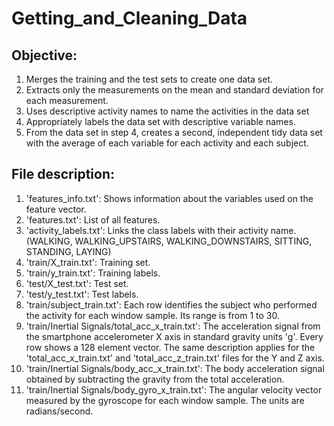 # Getting_and_Cleaning_Data

## Objective:

1. Merges the training and the test sets to create one data set.
2. Extracts only the measurements on the mean and standard deviation for each measurement.
3. Uses descriptive activity names to name the activities in the data set
4. Appropriately labels the data set with descriptive variable names.
5. From the data set in step 4, creates a second, independent tidy data set with the average of each variable for each activity and each subject.

## File description:

1. 'features_info.txt': Shows information about the variables used on the feature vector.
2. 'features.txt': List of all features.
3. 'activity_labels.txt': Links the class labels with their activity name. (WALKING, WALKING_UPSTAIRS, WALKING_DOWNSTAIRS, SITTING, STANDING, LAYING)
4. 'train/X_train.txt': Training set.
5. 'train/y_train.txt': Training labels.
6. 'test/X_test.txt': Test set.
7. 'test/y_test.txt': Test labels.
8. 'train/subject_train.txt': Each row identifies the subject who performed the activity for each window sample. Its range is from 1 to 30. 
9. 'train/Inertial Signals/total_acc_x_train.txt': The acceleration signal from the smartphone accelerometer X axis in standard gravity units 'g'. Every row shows a 128 element vector. The same description applies for the 'total_acc_x_train.txt' and 'total_acc_z_train.txt' files for the Y and Z axis. 
10. 'train/Inertial Signals/body_acc_x_train.txt': The body acceleration signal obtained by subtracting the gravity from the total acceleration. 
11. 'train/Inertial Signals/body_gyro_x_train.txt': The angular velocity vector measured by the gyroscope for each window sample. The units are radians/second. 
